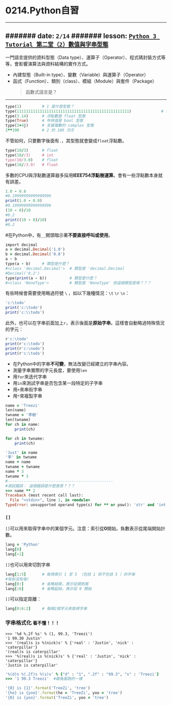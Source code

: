 # 0214.Python自習

-----------------------------------
####### date: 	`2/14`
####### lesson: 	[`Python 3 Tutorial 第二堂（2）數值與字串型態`](https://openhome.cc/Gossip/CodeData/PythonTutorial/NumericStringPy3.html)
-----------------------------------

一門語言提供的資料型態（Data type）、運算子（Operator）、程式碼封裝方式等等，會影響演算法與資料結構的實作方式。
- 內建型態（Built-in type）、變數（Variable）與運算子（Operator）
- 函式（Function）、類別（class）、模組（Module）與套件（Package）
	>	函數式語言是？

------------------------------------

```ruby
type(1)			# 1 是什麼型態？
type(1111111111111111111111111111111111111111111111111)				# 很長的整數也是 int
type(3.14)		# 浮點數是 float 型態
type(True)		# 布林值是 bool	型態
type(3+4j)		# 支援複數的 complex 型態
2**100			# 2 的 100 次方
```

不管如何，只要數字後面有`.`，其型態就會變成`float`浮點數。
```ruby
type(10/3)		# float
type(10//3)		# int
type(10/3.0)	# float
type(10//3.0)	# float
```

多數的CPU與浮點數運算器多採用**IEEE754浮點樹運算**。會有一些浮點數本身就有誤差。
```ruby
1.0 - 0.8
#0.19999999999999996
print(1.0 - 0.8)
#0.19999999999999996
(10 - 8)/10
#0.2
print((10 - 8)/10)
#0.2
```

#在Python中，有`__`開頭暗示著**不要直接呼叫或使用**。
```ruby
import decimal
a = decimal.Decimal('1.0')
b = decimal.Decimal('0.8')
a - b
type(a - b)		# 類型是什麼？
#<class 'decimal.Decimal'>	# 類型是 'decimal.Decimal
#Decimal('0.2')
type(print(a - b))			# 類型是什麼？
#<class 'NoneType'>			# 類型是 'NoneType' 但這個類型是啥？？？
```

有些時候會需要使用略過符號 `\` ，如以下幾種情況：`\t` `\r` `\n`：
```ruby
'c:\todo'
print('c:\todo')
print('c:\\todo')
```

此外，也可以在字串前面加上`r`，表示後面是**原始字串**。這樣會自動略過特殊情況的字元：
```ruby
r'c:\todo'
print(r'c:\todo')
print(r'c:\nodo')
print(r'c:\todo')
```

- 在Python中的字串**不可變**，無法改變已經建立的字串內容。
- 測量字串實際的字元長度，要使用`len`
- 用`for`來迭代字串
- 用`in`來測試字串是否包含某一段特定的子字串
- 用`+`來串街字串
- 用`*`來複製字串

```ruby
name = 'Treezi'
len(name)
twname = '李樹'
len(twname)
for ch in name:
	print(ch)

for ch in twname:
	print(ch)

'Just' in name
'李' in twname
name + name
twname + twname
name * 3
twname * 3
#----------------------------------------------
#測試錯誤： 這個錯誤是什麼意思？？？
>>> name ** 2
Traceback (most recent call last):
  File "<stdin>", line 1, in <module>
TypeError: unsupported operand type(s) for ** or pow(): 'str' and 'int'
```

### `[]`
`[]`可以用來取得字串中的某個字元。注意：索引從**0**開始。負數表示從尾端開始計數。
```ruby
lang = 'Python'
lang[0]
lang[-1]
```
`[]`也可以用來切割字串
```ruby
lang[1:5]		# 取得索引 1 至 5 （包括 1 但不包括 5 ）的字串
#有前沒有後）
lang[0:]		# 省略結尾，表示從頭到尾
lang[:6]		# 省略起始，表示從 0 開始
```
`[]`可以指定距離：
```ruby
lang[0:6:2]		# 每隔2個字元來取得字串
```

### 字串格式化 `看不懂！！！`

```
>>> '%d %.2f %s' % (1, 99.3, 'Treezi')
'1 99.30 Justin'
>>> '(real)s is %(nick)s' % {'real' : 'Justin', 'nick' : 'caterpillar'}
'(real)s is caterpillar'
>>> '%(real)s is %(nick)s' % {'real' : 'Justin', 'nick' : 'caterpillar'}
'Justin is caterpillar'
```
```ruby
'%(d)s %(.2f)s %(s)s' % {"d" : "1", ".2f" : "99.3", "s" : 'Treezi'}
>>> '1 99.3 Treezi'  #跟後面跑的一樣
```
```ruby
'{0} is {1}'.format('TreeZi', 'tree')
'{he} is {yoo}'.format(he = 'TreeZi', yoo = 'tree')
'{0} is {yoo}'.format('TreeZi', yoo = 'tree')
```